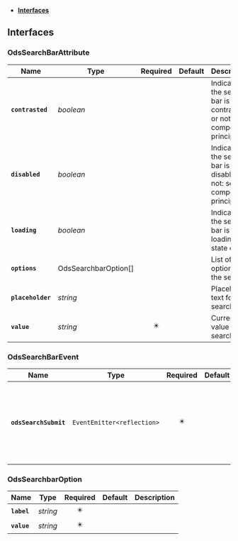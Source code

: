 * [**Interfaces**](#interfaces)

## Interfaces

### OdsSearchBarAttribute
|Name | Type | Required | Default | Description|
|---|---|:---:|---|---|
|**`contrasted`** | _boolean_ |  |  | Indicates if the search-bar is contrasted or not: see component principles|
|**`disabled`** | _boolean_ |  |  | Indicates if the search-bar is disabled or not: see component principles|
|**`loading`** | _boolean_ |  |  | Indicates if the search-bar is in loading state or not|
|**`options`** | OdsSearchbarOption[] |  |  | List of the options on the select|
|**`placeholder`** | _string_ |  |  | Placeholder text for the search-bar|
|**`value`** | _string_ | ✴️ |  | Current value of the search-bar|

### OdsSearchBarEvent
|Name | Type | Required | Default | Description|
|---|---|:---:|---|---|
|**`odsSearchSubmit`** | `EventEmitter<reflection>` | ✴️ |  | Send event with the input value when click on button search ou with keyboard navigation|

### OdsSearchbarOption
|Name | Type | Required | Default | Description|
|---|---|:---:|---|---|
|**`label`** | _string_ | ✴️ |  | |
|**`value`** | _string_ | ✴️ |  | |